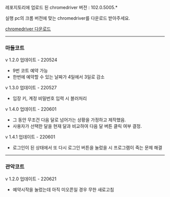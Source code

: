 레포지토리에 업로드 된 chromedriver 버전 : 102.0.5005.*

실행 pc의 크롬 버전에 맞는 chromedriver를 다운로드 받아주세요.

[chromedriver 다운로드](https://chromedriver.storage.googleapis.com/index.html)

<hr>

### 마들코트
v 1.2.0 업데이트 - 220524    
- 9번 코트 예약 가능
- 한번에 예약할 수 있는 날짜가 4일에서 3일로 감소

v 1.3.0 업데이트 - 220527    
- 입장 키, 계정 비밀번호 입력 시 블러처리

v 1.4.0 업데이트 - 220601    
- 그 동안 무조건 다음 달로 넘어가는 상황을 가정하고 제작했음.     
- 사용자가 선택한 달을 현재 달과 비교하여 다음 달 버튼 클릭 여부 결정.

v 1.4.1 업데이트 - 220601    
- 로그인이 된 상태에서 또 다시 로그인 버튼을 눌렀을 시 프로그램이 죽는 문제 해결

<hr>

### 관악코트
v 1.2.0 업데이트 - 220621
- 예약시작을 눌렀는데 아직 미오픈일 경우 무한 새로고침
